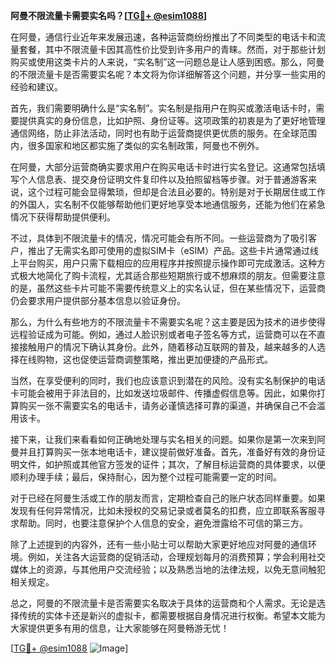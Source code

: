 **阿曼不限流量卡需要实名吗？[[TG💪+ @esim1088](https://t.me/s/esim1088)]**

在阿曼，通信行业近年来发展迅速，各种运营商纷纷推出了不同类型的电话卡和流量套餐，其中不限流量卡因其高性价比受到许多用户的青睐。然而，对于那些计划购买或使用这类卡片的人来说，“实名制”这一问题总是让人感到困惑。那么，阿曼的不限流量卡是否需要实名呢？本文将为你详细解答这个问题，并分享一些实用的经验和建议。

首先，我们需要明确什么是“实名制”。实名制是指用户在购买或激活电话卡时，需要提供真实的身份信息，比如护照、身份证等。这项政策的初衷是为了更好地管理通信网络，防止非法活动，同时也有助于运营商提供更优质的服务。在全球范围内，很多国家和地区都实施了类似的实名制政策，阿曼也不例外。

在阿曼，大部分运营商确实要求用户在购买电话卡时进行实名登记。这通常包括填写个人信息表、提交身份证明文件复印件以及拍照留档等步骤。对于普通游客来说，这个过程可能会显得繁琐，但却是合法且必要的。特别是对于长期居住或工作的外国人，实名制不仅能够帮助他们更好地享受本地通信服务，还能为他们在紧急情况下获得帮助提供便利。

不过，具体到不限流量卡的情况，情况可能会有所不同。一些运营商为了吸引客户，推出了无需实名即可使用的虚拟SIM卡（eSIM）产品。这些卡片通常通过线上平台购买，用户只需下载相应的应用程序并按照提示操作即可完成激活。这种方式极大地简化了购卡流程，尤其适合那些短期旅行或不想麻烦的朋友。但需要注意的是，虽然这些卡片可能不需要传统意义上的实名认证，但在某些情况下，运营商仍会要求用户提供部分基本信息以验证身份。

那么，为什么有些地方的不限流量卡不需要实名呢？这主要是因为技术的进步使得远程验证成为可能。例如，通过人脸识别或者电子签名等方式，运营商可以在不直接接触用户的情况下确认其身份。此外，随着移动互联网的普及，越来越多的人选择在线购物，这也促使运营商调整策略，推出更加便捷的产品形式。

当然，在享受便利的同时，我们也应该意识到潜在的风险。没有实名制保护的电话卡可能会被用于非法目的，比如发送垃圾邮件、传播虚假信息等。因此，如果你打算购买一张不需要实名的电话卡，请务必谨慎选择可靠的渠道，并确保自己不会滥用该卡。

接下来，让我们来看看如何正确地处理与实名相关的问题。如果你是第一次来到阿曼并且打算购买一张本地电话卡，建议提前做好准备。首先，准备好有效的身份证明文件，如护照或其他官方签发的证件；其次，了解目标运营商的具体要求，以便顺利办理手续；最后，保持耐心，因为整个过程可能需要一定的时间。

对于已经在阿曼生活或工作的朋友而言，定期检查自己的账户状态同样重要。如果发现有任何异常情况，比如未授权的交易记录或者莫名的扣费，应立即联系客服寻求帮助。同时，也要注意保护个人信息的安全，避免泄露给不可信的第三方。

除了上述提到的内容外，还有一些小贴士可以帮助大家更好地应对阿曼的通信环境。例如，关注各大运营商的促销活动，合理规划每月的消费预算；学会利用社交媒体上的资源，与其他用户交流经验；以及熟悉当地的法律法规，以免无意间触犯相关规定。

总之，阿曼的不限流量卡是否需要实名取决于具体的运营商和个人需求。无论是选择传统的实体卡还是新兴的虚拟卡，都需要根据自身情况进行权衡。希望本文能为大家提供更多有用的信息，让大家能够在阿曼畅游无忧！

[[TG💪+ @esim1088](https://t.me/s/esim1088) ![Image](https://i.postimg.cc/4NQfJmqS/Snipaste-2025-05-13-00-14-12.png)]